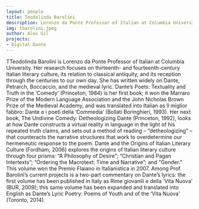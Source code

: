 ```yaml
---
layout: people
title: Teodolinda Barolini
description: Lorenzo da Ponte Professor of Italian at Columbia University
img: tbarolini.jpeg
author: Alex Gil
projects:
- Digital Dante
---
```


TTeodolinda Barolini is Lorenzo da Ponte Professor of Italian at Columbia University. Her research focuses on thirteenth- and fourteenth-century Italian literary culture, its relation to classical antiquity, and its reception through the centuries to our own day. She has written widely on Dante, Petrarch, Boccaccio, and the medieval lyric. Dante’s Poets: Textuality and Truth in the ‘Comedy’ (Princeton, 1984) is her first book; it won the Marraro Prize of the Modern Language Association and the John Nicholas Brown Prize of the Medieval Academy, and was translated into Italian as Il miglior fabbro: Dante e i poeti della ‘Commedia’ (Bollati Boringhieri, 1993). Her next book, The Undivine Comedy: Detheologizing Dante (Princeton, 1992), looks at how Dante constructs a virtual reality in language in the light of his repeated truth claims, and sets out a method of reading – “detheologizing” – that counteracts the narrative structures that work to overdetermine our hermeneutic response to the poem. Dante and the Origins of Italian Literary Culture (Fordham, 2006) explores the origins of Italian literary culture through four prisms: “A Philosophy of Desire”; “Christian and Pagan Intertexts”; “Ordering the Macrotext: Time and Narrative”; and “Gender.” This volume won the Premio Flaiano in Italianistica in 2007. Among Prof. Barolini’s current projects is a two-part commentary on Dante’s lyrics: the first volume has been published in Italy as Rime giovanili e della ‘Vita Nuova’ (BUR, 2009); this same volume has been expanded and translated into English as Dante’s Lyric Poetry: Poems of Youth and of the ‘Vita Nuova’ (Toronto, 2014).